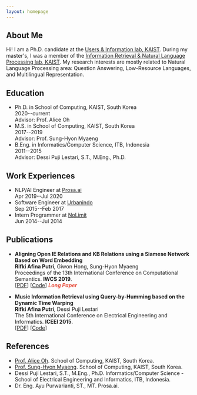 ```yaml
---
layout: homepage
---
```


## About Me

Hi! I am a Ph.D. candidate at the [Users & Information lab, KAIST](https://uilab.kaist.ac.kr/). During my master's, I was a member of the [Information Retrieval & Natural Language Processing lab, KAIST](http://ir.kaist.ac.kr/). My research interests are mostly related to Natural Language Processing area: Question Answering, Low-Resource Languages, and Multilingual Representation.


## Education

- Ph.D. in School of Computing, KAIST, South Korea
  <br>
  2020--current
  <br>
  Advisor: Prof. Alice Oh
- M.S. in School of Computing, KAIST, South Korea
  <br>
  2017--2019
  <br>
  Advisor: Prof. Sung-Hyon Myaeng
- B.Eng. in Informatics/Computer Science, ITB, Indonesia
  <br>
  2011--2015
  <br>
  Advisor: Dessi Puji Lestari, S.T., M.Eng., Ph.D.


## Work Experiences

- NLP/AI Engineer at [Prosa.ai](https://prosa.ai/)
  <br>
  Apr 2019--Jul 2020
- Software Engineer at [Urbanindo](https://urbanindo.com/)
  <br>
  Sep 2015--Feb 2017
- Intern Programmer at [NoLimit](https://nolimit.id/)
  <br>
  Jun 2014--Jul 2014


## Publications

- **Aligning Open IE Relations and KB Relations using a Siamese Network Based on Word Embedding**
  <br>
  **Rifki Afina Putri**, Giwon Hong, Sung-Hyon Myaeng
  <br>
  Proceedings of the 13th International Conference on Computational Semantics. **IWCS 2019**.
  <br>
  [[PDF](https://www.aclweb.org/anthology/W19-0412.pdf)] [[Code](https://github.com/rifkiaputri/Relation-Aligner)] <strong><i style="color:#e74d3c">Long Paper</i></strong>
  
- **Music Information Retrieval using Query-by-Humming based on the Dynamic Time Warping**
  <br>
  **Rifki Afina Putri**, Dessi Puji Lestari
  <br>
  The 5th International Conference on Electrical Engineering and Informatics. **ICEEI 2015**.
  <br>
  [[PDF](https://ieeexplore.ieee.org/document/7352471)] [[Code](https://github.com/rifkiaputri/MidiMatcher)]


## References

- [Prof. Alice Oh](https://aliceoh9.github.io/). School of Computing, KAIST, South Korea.
- [Prof. Sung-Hyon Myaeng](http://ir.kaist.ac.kr/member/professor/). School of Computing, KAIST, South Korea.
- Dessi Puji Lestari, S.T., M.Eng., Ph.D. Informatics/Computer Science - School of Electrical Engineering and Informatics, ITB, Indonesia.
- Dr. Eng. Ayu Purwarianti, ST., MT. Prosa.ai.
